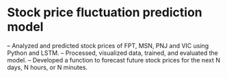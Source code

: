 # Stock price fluctuation prediction model

– Analyzed and predicted stock prices of FPT, MSN, PNJ and VIC using Python and LSTM.
– Processed, visualized data, trained, and evaluated the model.
– Developed a function to forecast future stock prices for the next N days, N hours, or N minutes.
